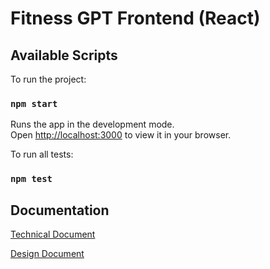 # Fitness GPT Frontend (React)

## Available Scripts

To run the project:

### `npm start`

Runs the app in the development mode.\
Open [http://localhost:3000](http://localhost:3000) to view it in your browser.

To run all tests:

### `npm test`

## Documentation

[Technical Document](https://docs.google.com/document/d/19jmMbFvLZ0jtdNmBwqUjm32sh8ZV_lmaYZncCz4vOXA/edit#heading=h.5ip2xmx6kyct)

[Design Document](https://docs.google.com/document/d/1Edcj4TWFoYg_YZBa-jXz5AgkD-EB5N0mTWpIhbRhvTQ/edit#heading=h.avxto1o7iqct)
